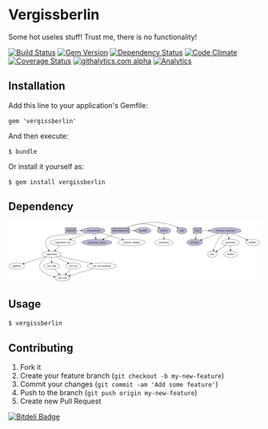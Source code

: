 # Vergissberlin

Some hot useles stuff! Trust me, there is no functionality!


[![Build Status](https://travis-ci.org/vergissberlin/vergissberlin.png?branch=master)](https://travis-ci.org/vergissberlin/vergissberlin)
[![Gem Version](https://badge.fury.io/rb/vergissberlin.png)](http://badge.fury.io/rb/vergissberlin)
[![Dependency Status](https://gemnasium.com/vergissberlin/vergissberlin.png)](https://gemnasium.com/vergissberlin/vergissberlin)
[![Code Climate](https://codeclimate.com/github/vergissberlin/vergissberlin.png)](https://codeclimate.com/github/vergissberlin/vergissberlin)
[![Coverage Status](https://coveralls.io/repos/vergissberlin/vergissberlin/badge.png?branch=master)](https://coveralls.io/r/vergissberlin/vergissberlin)
[![githalytics.com alpha](https://cruel-carlota.pagodabox.com/857fba632a5e514065b83540dc2d72b4 "githalytics.com")](http://githalytics.com/vergissberlin/vergissberlin)
[![Analytics](https://ga-beacon.appspot.com/UA-35739360-2/vergissberlin/vergissberlin)](https://github.com/vergissberlin/vergissberlin)

## Installation

Add this line to your application's Gemfile:

    gem 'vergissberlin'

And then execute:

    $ bundle

Or install it yourself as:

    $ gem install vergissberlin

## Dependency
![image](gem_graph.png)


## Usage

    $ vergissberlin

## Contributing

1. Fork it
2. Create your feature branch (`git checkout -b my-new-feature`)
3. Commit your changes (`git commit -am 'Add some feature'`)
4. Push to the branch (`git push origin my-new-feature`)
5. Create new Pull Request


[![Bitdeli Badge](https://d2weczhvl823v0.cloudfront.net/vergissberlin/vergissberlin/trend.png)](https://bitdeli.com/free "Bitdeli Badge")

